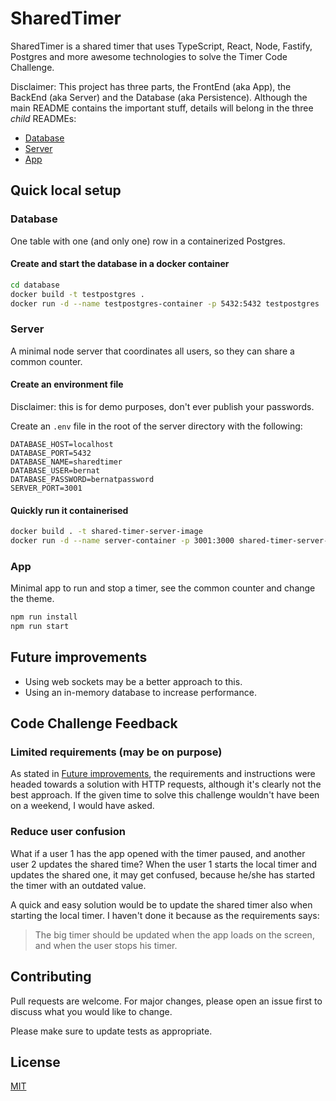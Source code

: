 # SharedTimer

SharedTimer is a shared timer that uses TypeScript, React, Node, Fastify, Postgres and more awesome technologies to solve the Timer Code Challenge.

Disclaimer: This project has three parts, the FrontEnd (aka App), the BackEnd (aka Server) and the Database (aka Persistence). Although the main README contains the important stuff, details will belong in the three _child_ READMEs:

- [Database ](/database/README.md)
- [Server](/server/README.md)
- [App](/app/README.md)

## Quick local setup

### Database

One table with one (and only one) row in a containerized Postgres.

#### Create and start the database in a docker container

```bash
cd database
docker build -t testpostgres .
docker run -d --name testpostgres-container -p 5432:5432 testpostgres
```

### Server

A minimal node server that coordinates all users, so they can share a common counter.

#### Create an environment file

Disclaimer: this is for demo purposes, don't ever publish your passwords.

Create an `.env` file in the root of the server directory with the following:

```
DATABASE_HOST=localhost
DATABASE_PORT=5432
DATABASE_NAME=sharedtimer
DATABASE_USER=bernat
DATABASE_PASSWORD=bernatpassword
SERVER_PORT=3001
```

#### Quickly run it containerised

```bash
docker build . -t shared-timer-server-image
docker run -d --name server-container -p 3001:3000 shared-timer-server-image
```

### App

Minimal app to run and stop a timer, see the common counter and change the theme.

```bash
npm run install
npm run start
```

## Future improvements

- Using web sockets may be a better approach to this.
- Using an in-memory database to increase performance.

## Code Challenge Feedback

### Limited requirements (may be on purpose)

As stated in [Future improvements](#future-improvements), the requirements and instructions were headed towards a solution with HTTP requests, although it's clearly not the best approach. If the given time to solve this challenge wouldn't have been on a weekend, I would have asked.

### Reduce user confusion

What if a user 1 has the app opened with the timer paused, and another user 2 updates the shared time? When the user 1 starts the local timer and updates the shared one, it may get confused, because he/she has started the timer with an outdated value.

A quick and easy solution would be to update the shared timer also when starting the local timer. I haven't done it because as the requirements says:

> The big timer should be updated when the app loads on the screen, and when the user stops his timer.

## Contributing

Pull requests are welcome. For major changes, please open an issue first to discuss what you would like to change.

Please make sure to update tests as appropriate.

## License

[MIT](https://choosealicense.com/licenses/mit/)
